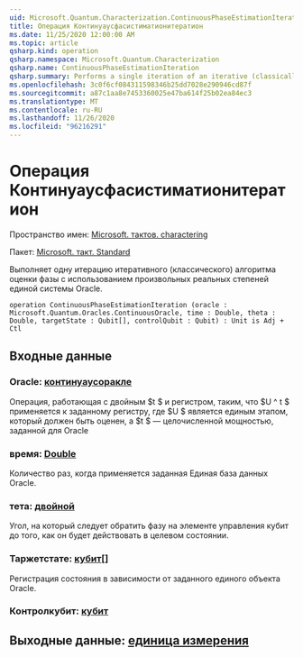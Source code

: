 ```yaml
---
uid: Microsoft.Quantum.Characterization.ContinuousPhaseEstimationIteration
title: Операция Континуаусфасистиматионитератион
ms.date: 11/25/2020 12:00:00 AM
ms.topic: article
qsharp.kind: operation
qsharp.namespace: Microsoft.Quantum.Characterization
qsharp.name: ContinuousPhaseEstimationIteration
qsharp.summary: Performs a single iteration of an iterative (classically-controlled) phase estimation algorithm using arbitrary real powers of a unitary oracle.
ms.openlocfilehash: 3c0f6cf084311598346b25dd7028e290946cd87f
ms.sourcegitcommit: a87c1aa8e7453360025e47ba614f25b02ea84ec3
ms.translationtype: MT
ms.contentlocale: ru-RU
ms.lasthandoff: 11/26/2020
ms.locfileid: "96216291"
---
```

# <a name="continuousphaseestimationiteration-operation"></a>Операция Континуаусфасистиматионитератион

Пространство имен: [Microsoft. тактов. charactering](xref:Microsoft.Quantum.Characterization)

Пакет: [Microsoft. такт. Standard](https://nuget.org/packages/Microsoft.Quantum.Standard)


Выполняет одну итерацию итеративного (классического) алгоритма оценки фазы с использованием произвольных реальных степеней единой системы Oracle.

```qsharp
operation ContinuousPhaseEstimationIteration (oracle : Microsoft.Quantum.Oracles.ContinuousOracle, time : Double, theta : Double, targetState : Qubit[], controlQubit : Qubit) : Unit is Adj + Ctl
```


## <a name="input"></a>Входные данные

### <a name="oracle--continuousoracle"></a>Oracle: [континуаусоракле](xref:Microsoft.Quantum.Oracles.ContinuousOracle)

Операция, работающая с двойным $t $ и регистром, таким, что $U ^ t $ применяется к заданному регистру, где $U $ является единым этапом, который должен быть оценен, а $t $ — целочисленной мощностью, заданной для Oracle


### <a name="time--double"></a>время: [Double](xref:microsoft.quantum.lang-ref.double)

Количество раз, когда применяется заданная Единая база данных Oracle.


### <a name="theta--double"></a>тета: [двойной](xref:microsoft.quantum.lang-ref.double)

Угол, на который следует обратить фазу на элементе управления кубит до того, как он будет действовать в целевом состоянии.


### <a name="targetstate--qubit"></a>Таржетстате: [кубит](xref:microsoft.quantum.lang-ref.qubit)[]

Регистрация состояния в зависимости от заданного единого объекта Oracle.


### <a name="controlqubit--qubit"></a>Контролкубит: [кубит](xref:microsoft.quantum.lang-ref.qubit)





## <a name="output--unit"></a>Выходные данные: [единица измерения](xref:microsoft.quantum.lang-ref.unit)

